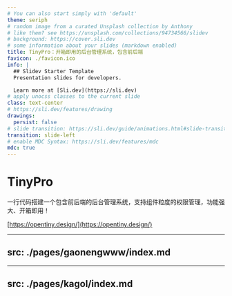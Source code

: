 ```yaml
---
# You can also start simply with 'default'
theme: seriph
# random image from a curated Unsplash collection by Anthony
# like them? see https://unsplash.com/collections/94734566/slidev
# background: https://cover.sli.dev
# some information about your slides (markdown enabled)
title: TinyPro：开箱即用的后台管理系统，包含前后端
favicon: ./favicon.ico
info: |
  ## Slidev Starter Template
  Presentation slides for developers.

  Learn more at [Sli.dev](https://sli.dev)
# apply unocss classes to the current slide
class: text-center
# https://sli.dev/features/drawing
drawings:
  persist: false
# slide transition: https://sli.dev/guide/animations.html#slide-transitions
transition: slide-left
# enable MDC Syntax: https://sli.dev/features/mdc
mdc: true
---
```


# TinyPro

一行代码搭建一个包含前后端的后台管理系统，支持组件粒度的权限管理，功能强大、开箱即用！

[https://opentiny.design/](https://opentiny.design/)

<!--
屏幕前的朋友们，大家好，欢迎来到“OSC 开源社区”直播间。

今晚我和高能跟大家聊一聊我们的开源项目——TinyPro，一个开箱即用的包含前后端的后台管理系统，支持组件粒度的权限管理！

我是 Kagol，先来做个自我介绍。
-->

---
src: ./pages/gaonengwww/index.md
---

---
src: ./pages/kagol/index.md
---